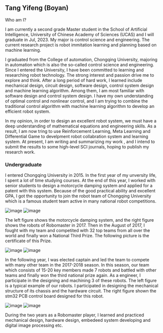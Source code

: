 ## Tang Yifeng (Boyan)

Who am I? 

I am currently a second grade Master student in the School of Artificial Intelligence, University of Chinese Academy of Sciences (UCAS) and I will graduate in Jul, 2023. My major is control science and engineering. The current research project is robot immitation learning and planning based on machine learning. 

I graduated from the College of automation, Chongqing University, majoring in automation which is also the so-called control science and engineering. Since I entered the University, I have been committed to learning and researching robot technology. The strong interest and passion drive me to explore and think. After a long period of hard work, I learned include mechanical design, circuit design, software design, control system design and machine learning algorithm. Among them, I am most familiar with software design and control system design. I have my own understanding of optimal control and nonlinear control, and I am trying to combine the traditional control algorithm with machine learning algorithm to develop an efficient robot system.

In my opinion, in order to design an excellent robot system, we must have a deep understanding of mathematical equations and engineering skills. As a result, I am now tring to use Reinforcement Learning, Meta Learning and Differential Game to develpment robot collabration system and learning system. At present, I am writing and summarizing my work , and I intend to submit the results to some high-level SCI journals, hoping to publish my research work.

### Undergraduate

I entered Chongqing University in 2015. In the first year of my unversity life, I spent a lot of time studying courses. At the end of this year, I worked with senior students to design a motorcycle damping system and applied for a patent with this system. Because of the good practical ability and excellent GPA, I got the opportunity to join the robot team of Chongqing University which is a famous student team active in many national robot competitions.

![image](https://user-images.githubusercontent.com/62533222/161498848-aa2547c4-6a9c-40cb-85ba-ba272de1b064.png "sd") ![image](https://user-images.githubusercontent.com/62533222/161498868-984b3de6-7cbd-4d47-9f5b-d28f5a23e36c.png) 

The left figure shows the motorcycle damping system, and the right figure shows the robots of Robomaster in 2017. Then in the August of 2017, I fought with my team and competited with 32 top teams from all over the world and finally won a National Third Prize. The following picture is the certificate of this Prize. 

![image](https://user-images.githubusercontent.com/62533222/161517704-6288766b-ed65-4fdb-9912-819f6b90bb6a.png) ![image](https://user-images.githubusercontent.com/62533222/161517732-5126577a-082e-40ea-820c-2ee0b201ca41.png)

In the following year, I was elected captain and led the team to compete with many other team in the 2017-2018 season.  In this season, our team which consists of 15-20 key members made 7 robots and battled with other teams and finally won the third national prize again. As a engineer, I participate in the designing and machining 3 of these robots. The left figure is a typical example of our robots. I participated in designing the mechanical structure of its chassis and the hardware circuit. The right figure shown the stm32 PCB control board designed for this robot. 

![image](https://user-images.githubusercontent.com/62533222/161518483-8d5153f5-0ab0-48b5-a92a-17541bcbbc07.png) ![image](https://user-images.githubusercontent.com/62533222/161518506-12bde359-0408-43bd-9eae-d13e57860cbc.png)

During the two years as a Robomaster player, I learned and practiced mechanical design, hardware design, embedeed system developing and digital image processing etc.

